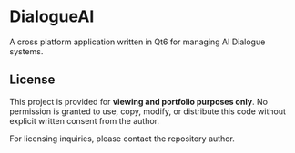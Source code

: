 # DialogueAI
A cross platform application written in Qt6 for managing AI Dialogue systems.

## License
This project is provided for **viewing and portfolio purposes only**.
No permission is granted to use, copy, modify, or distribute this code without explicit written consent from the author.

For licensing inquiries, please contact the repository author.
